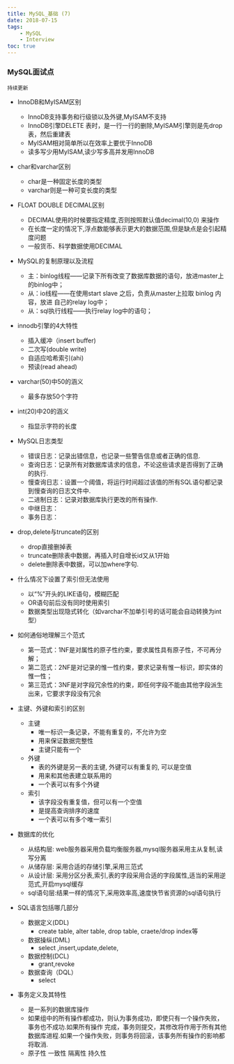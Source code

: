 ```yaml
---
title: MySQL_基础 (7)
date: 2018-07-15
tags: 
    - MySQL
    - Interview
toc: true
---
```


### MySQL面试点
    持续更新

<!-- more -->

- InnoDB和MyISAM区别
    * InnoDB支持事务和行级锁以及外键,MyISAM不支持
    * InnoDB引擎DELETE 表时，是一行一行的删除,MyISAM引擎则是先drop表，然后重建表
    * MyISAM相对简单所以在效率上要优于InnoDB
    * 读多写少用MyISAM,读少写多高并发用InnoDB

- char和varchar区别
    * char是一种固定长度的类型
    * varchar则是一种可变长度的类型

- FLOAT DOUBLE DECIMAL区别
    * DECIMAL使用的时候要指定精度,否则按照默认值decimal(10,0) 来操作
    * 在长度一定的情况下,浮点数能够表示更大的数据范围,但是缺点是会引起精度问题
    * 一般货币、科学数据使用DECIMAL

- MySQL的复制原理以及流程
    * 主：binlog线程——记录下所有改变了数据库数据的语句，放进master上的binlog中；
    * 从：io线程——在使用start slave 之后，负责从master上拉取 binlog 内容，放进 自己的relay log中；
    * 从：sql执行线程——执行relay log中的语句；

- innodb引擎的4大特性
    * 插入缓冲（insert buffer)
    * 二次写(double write)
    * 自适应哈希索引(ahi)
    * 预读(read ahead)

- varchar(50)中50的涵义
    * 最多存放50个字符

- int(20)中20的涵义  
    * 指显示字符的长度

- MySQL日志类型
    * 错误日志：记录出错信息，也记录一些警告信息或者正确的信息.
    * 查询日志：记录所有对数据库请求的信息，不论这些请求是否得到了正确的执行.
    * 慢查询日志：设置一个阈值，将运行时间超过该值的所有SQL语句都记录到慢查询的日志文件中.
    * 二进制日志：记录对数据库执行更改的所有操作.
    * 中继日志：
    * 事务日志：

- drop,delete与truncate的区别
    * drop直接删掉表 
    * truncate删除表中数据，再插入时自增长id又从1开始 
    * delete删除表中数据，可以加where字句.

- 什么情况下设置了索引但无法使用 
    * 以“%”开头的LIKE语句，模糊匹配
    * OR语句前后没有同时使用索引
    * 数据类型出现隐式转化（如varchar不加单引号的话可能会自动转换为int型）

- 如何通俗地理解三个范式
    * 第一范式：1NF是对属性的原子性约束，要求属性具有原子性，不可再分解；
    * 第二范式：2NF是对记录的惟一性约束，要求记录有惟一标识，即实体的惟一性；  
    * 第三范式：3NF是对字段冗余性的约束，即任何字段不能由其他字段派生出来，它要求字段没有冗余

- 主键、外键和索引的区别
    * 主键
        * 唯一标识一条记录，不能有重复的，不允许为空
        * 用来保证数据完整性
        * 主键只能有一个
    * 外键
        * 表的外键是另一表的主键, 外键可以有重复的, 可以是空值
        * 用来和其他表建立联系用的
        * 一个表可以有多个外键
    * 索引
        * 该字段没有重复值，但可以有一个空值
        * 是提高查询排序的速度
        * 一个表可以有多个唯一索引

- 数据库的优化
    * 从结构层: web服务器采用负载均衡服务器,mysql服务器采用主从复制,读写分离
    * 从储存层: 采用合适的存储引擎,采用三范式
    * 从设计层: 采用分区分表,索引,表的字段采用合适的字段属性,适当的采用逆范式,开启mysql缓存
    * sql语句层:结果一样的情况下,采用效率高,速度快节省资源的sql语句执行

- SQL语言包括哪几部分
    * 数据定义(DDL)
        * create table, alter table, drop table, craete/drop index等
    * 数据操纵(DML)
        * select ,insert,update,delete,
    * 数据控制(DCL)
        * grant,revoke
    * 数据查询（DQL）
        * select

- 事务定义及其特性
    * 是一系列的数据库操作
    * 如果组中的所有操作都成功，则认为事务成功，即使只有一个操作失败，事务也不成功.如果所有操作 完成，事务则提交，其修改将作用于所有其他数据库进程.如果一个操作失败，则事务将回滚，该事务所有操作的影响都将取消.
    * 原子性 一致性 隔离性 持久性

